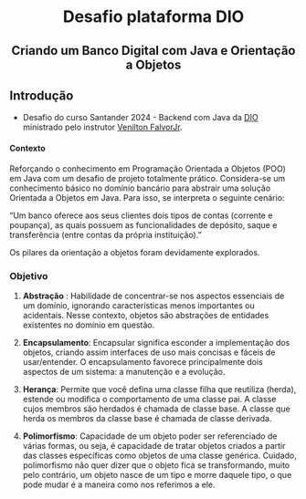 <h1 align="center"> Desafio plataforma DIO </h1>
<h2 align="center"> Criando um Banco Digital com Java e Orientação a Objetos </h2>

## Introdução
- Desafio do curso Santander 2024 - Backend com Java da [DIO](www.dio.me) ministrado pelo instrutor [Venilton FalvorJr](https://github.com/falvojr).

#### Contexto
Reforçando o conhecimento em Programação Orientada a Objetos (POO) em Java com um desafio de projeto totalmente prático. Considera-se um conhecimento básico no domínio bancário para abstrair uma solução Orientada a Objetos em Java. Para isso, se interpreta o seguinte cenário:

“Um banco oferece aos seus clientes dois tipos de contas (corrente e poupança), as quais possuem as funcionalidades de depósito, saque e transferência (entre contas da própria instituição).”

Os pilares da orientação a objetos foram devidamente explorados.

### Objetivo
1. **Abstração** : Habilidade de concentrar-se nos aspectos essenciais de um domínio, ignorando características menos importantes ou acidentais. Nesse contexto, objetos são abstrações de entidades existentes no domínio em questão.

2. **Encapsulamento**: Encapsular significa esconder a implementação dos objetos, criando assim interfaces de uso mais concisas e fáceis de usar/entender. O encapsulamento favorece principalmente dois aspectos de um sistema: a manutenção e a evolução.

3. **Herança**: Permite que você defina uma classe filha que reutiliza (herda), estende ou modifica o comportamento de uma classe pai. A classe cujos membros são herdados é chamada de classe base. A classe que herda os membros da classe base é chamada de classe derivada.

4. **Polimorfismo**: Capacidade de um objeto poder ser referenciado de várias formas, ou seja, é capacidade de tratar objetos criados a partir das classes específicas como objetos de uma classe genérica. Cuidado, polimorfismo não quer dizer que o objeto fica se transformando, muito pelo contrário, um objeto nasce de um tipo e morre daquele tipo, o que pode mudar é a maneira como nos referimos a ele.
